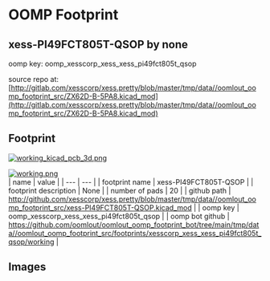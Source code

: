 # OOMP Footprint  
## xess-PI49FCT805T-QSOP  by none  
  
oomp key: oomp_xesscorp_xess_xess_pi49fct805t_qsop  
  
source repo at: [http://gitlab.com/xesscorp/xess.pretty/blob/master/tmp/data//oomlout_oomp_footprint_src/ZX62D-B-5PA8.kicad_mod](http://gitlab.com/xesscorp/xess.pretty/blob/master/tmp/data//oomlout_oomp_footprint_src/ZX62D-B-5PA8.kicad_mod)  
## Footprint  
  
[![working_kicad_pcb_3d.png](working_kicad_pcb_3d_600.png)](working_kicad_pcb_3d.png)  
  
[![working.png](working_600.png)](working.png)  
| name | value | 
| --- | --- | 
| footprint name | xess-PI49FCT805T-QSOP | 
| footprint description | None | 
| number of pads | 20 | 
| github path | http://github.com/xesscorp/xess.pretty/blob/master/tmp/data//oomlout_oomp_footprint_src/xess-PI49FCT805T-QSOP.kicad_mod | 
| oomp key | oomp_xesscorp_xess_xess_pi49fct805t_qsop | 
| oomp bot github | https://github.com/oomlout/oomlout_oomp_footprint_bot/tree/main/tmp/data//oomlout_oomp_footprint_src/footprints/xesscorp_xess_xess_pi49fct805t_qsop/working | 
## Images  
